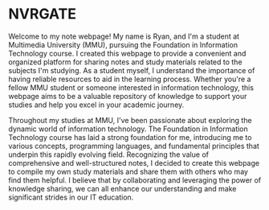 # NVRGATE

Welcome to my note webpage! My name is Ryan, and I'm a student at Multimedia University (MMU), pursuing the Foundation in Information Technology course. I created this webpage to provide a convenient and organized platform for sharing notes and study materials related to the subjects I'm studying. As a student myself, I understand the importance of having reliable resources to aid in the learning process. Whether you're a fellow MMU student or someone interested in information technology, this webpage aims to be a valuable repository of knowledge to support your studies and help you excel in your academic journey.

Throughout my studies at MMU, I've been passionate about exploring the dynamic world of information technology. The Foundation in Information Technology course has laid a strong foundation for me, introducing me to various concepts, programming languages, and fundamental principles that underpin this rapidly evolving field. Recognizing the value of comprehensive and well-structured notes, I decided to create this webpage to compile my own study materials and share them with others who may find them helpful. I believe that by collaborating and leveraging the power of knowledge sharing, we can all enhance our understanding and make significant strides in our IT education.
